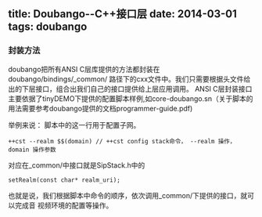 title: Doubango--C++接口层
date: 2014-03-01
tags: doubango
---

### 封装方法
doubango把所有ANSI C层库提供的方法都封装在doubango/bindings/\_common/
路径下的cxx文件中。我们只需要根据头文件给出的下层接口，组合出我们自己的接口提供给上层应用调用。
ANSI C层封装接口主要依据了tinyDEMO下提供的配置脚本样例,如core-doubango.sn（关于脚本的用法需要参考doubango提供的文档programmer-guide.pdf)

举例来说： 脚本中的这一行用于配置子网。

    ++cst --realm $$(domain) // ++cst config stack命令， --realm 操作， domain 操作参数

对应在\_common/中接口就是SipStack.h中的

    setRealm(const char* realm_uri);

也就是说，我们根据脚本中命令的顺序，依次调用\_common/下提供的接口，就可以完成音
视频环境的配置等操作。


